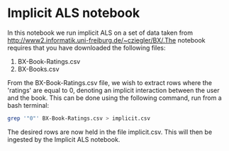 # Implicit ALS notebook

In this notebook we run implicit ALS on a set of data taken from http://www2.informatik.uni-freiburg.de/~cziegler/BX/.The notebook requires that you have downloaded the following files:
1. BX-Book-Ratings.csv
2. BX-Books.csv

From the BX-Book-Ratings.csv file, we wish to extract rows where the 'ratings' are equal to 0, denoting an implicit interaction between the user and the book. This can be done using the following command, run from a bash terminal:
```bash
grep '"0"' BX-Book-Ratings.csv > implicit.csv
```
The desired rows are now held in the file implicit.csv. This will then be ingested by the Implicit ALS notebook.
